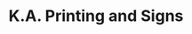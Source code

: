 ---
title: "K.A. Printing and Signs"
url: /north-vancouver/k-a-printing-and-signs/
shop: Allgemein
---